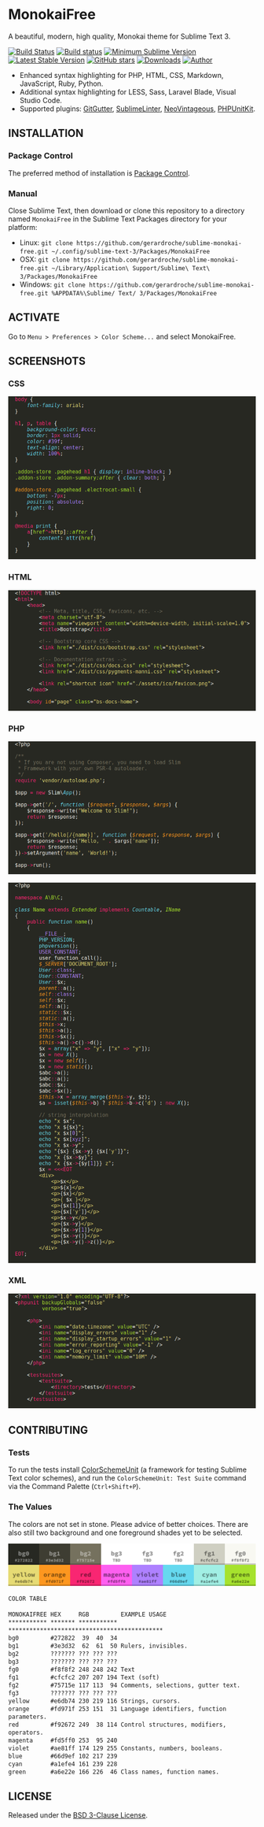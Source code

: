 # MonokaiFree

A beautiful, modern, high quality, Monokai theme for Sublime Text 3.

[![Build Status](https://img.shields.io/travis/gerardroche/sublime-monokai-free/master.svg?style=flat-square)](https://travis-ci.org/gerardroche/sublime-monokai-free) [![Build status](https://img.shields.io/appveyor/ci/gerardroche/sublime-monokai-free/master.svg?style=flat-square)](https://ci.appveyor.com/project/gerardroche/sublime-monokai-free/branch/master) [![Minimum Sublime Version](https://img.shields.io/badge/sublime-%3E%3D%203.0-brightgreen.svg?style=flat-square)](https://sublimetext.com) [![Latest Stable Version](https://img.shields.io/github/tag/gerardroche/sublime-monokai-free.svg?style=flat-square&label=stable)](https://github.com/gerardroche/sublime-monokai-free/tags) [![GitHub stars](https://img.shields.io/github/stars/gerardroche/sublime-monokai-free.svg?style=flat-square)](https://github.com/gerardroche/sublime-monokai-free/stargazers) [![Downloads](https://img.shields.io/packagecontrol/dt/MonokaiFree.svg?style=flat-square)](https://packagecontrol.io/packages/MonokaiFree) [![Author](https://img.shields.io/badge/twitter-gerardroche-blue.svg?style=flat-square)](https://twitter.com/gerardroche)

* Enhanced syntax highlighting for PHP, HTML, CSS, Markdown, JavaScript, Ruby, Python.
* Additional syntax highlighting for LESS, Sass, Laravel Blade, Visual Studio Code.
* Supported plugins: [GitGutter][], [SublimeLinter][], [NeoVintageous][], [PHPUnitKit][].

## INSTALLATION

### Package Control

The preferred method of installation is [Package Control](https://packagecontrol.io/browse/authors/gerardroche).

### Manual

Close Sublime Text, then download or clone this repository to a directory named `MonokaiFree` in the Sublime Text Packages directory for your platform:

* Linux: `git clone https://github.com/gerardroche/sublime-monokai-free.git ~/.config/sublime-text-3/Packages/MonokaiFree`
* OSX: `git clone https://github.com/gerardroche/sublime-monokai-free.git ~/Library/Application\ Support/Sublime\ Text\ 3/Packages/MonokaiFree`
* Windows: `git clone https://github.com/gerardroche/sublime-monokai-free.git %APPDATA%\Sublime/ Text/ 3/Packages/MonokaiFree`

## ACTIVATE

Go to `Menu > Preferences > Color Scheme...` and select MonokaiFree.

## SCREENSHOTS

### CSS

![CSS screenshot](screenshot-css.png)

### HTML

![HTML screenshot](screenshot-html.png)

### PHP

![PHP screenshot](screenshot-php.png)

![PHP screenshot](screenshot-php-extras.png)

### XML

![XML screenshot](screenshot-xml.png)

## CONTRIBUTING

### Tests

To run the tests install [ColorSchemeUnit][] (a framework for testing Sublime Text color schemes), and run the `ColorSchemeUnit: Test Suite` command via the Command Palette (`Ctrl+Shift+P`).

### The Values

The colors are not set in stone. Please advice of better choices. There are also still two background and one foreground shades yet to be selected.

![MonokaiFree color palette](palette.png)

```text
COLOR TABLE

MONOKAIFREE HEX     RGB         EXAMPLE USAGE
*********** ******* *********** ********************************************
bg0         #272822  39  40  34
bg1         #3e3d32  62  61  50 Rulers, invisibles.
bg2         ??????? ??? ??? ???
bg3         ??????? ??? ??? ???
fg0         #f8f8f2 248 248 242 Text
fg1         #cfcfc2 207 207 194 Text (soft)
fg2         #75715e 117 113  94 Comments, selections, gutter text.
fg3         ??????? ??? ??? ???
yellow      #e6db74 230 219 116 Strings, cursors.
orange      #fd971f 253 151  31 Language identifiers, function parameters.
red         #f92672 249  38 114 Control structures, modifiers, operators.
magenta     #fd5ff0 253  95 240
violet      #ae81ff 174 129 255 Constants, numbers, booleans.
blue        #66d9ef 102 217 239
cyan        #a1efe4 161 239 228
green       #a6e22e 166 226  46 Class names, function names.
```

## LICENSE

Released under the [BSD 3-Clause License](LICENSE).

[ColorSchemeUnit]: https://github.com/gerardroche/sublime-color-scheme-unit
[GitGutter]: https://github.com/jisaacks/GitGutter
[NeoVintageous]: https://github.com/NeoVintageous/NeoVintageous
[PHPUnitKit]: https://github.com/gerardroche/sublime-phpunit
[SublimeLinter]: https://github.com/SublimeLinter/SublimeLinter3

